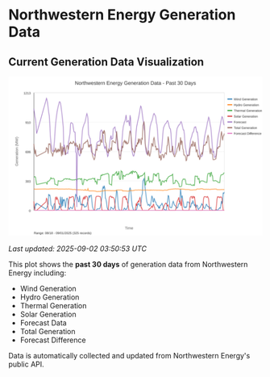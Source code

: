 # Northwestern Energy Generation Data

## Current Generation Data Visualization

![Northwestern Energy Generation Data](images/nwe_generation_plot.svg)

*Last updated: 2025-09-02 03:50:53 UTC*

This plot shows the **past 30 days** of generation data from Northwestern Energy including:
- Wind Generation
- Hydro Generation  
- Thermal Generation
- Solar Generation
- Forecast Data
- Total Generation
- Forecast Difference

Data is automatically collected and updated from Northwestern Energy's public API.

